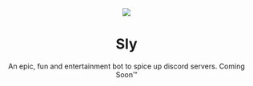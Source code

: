 <div align="center">
  <img src="https://cdn.discordapp.com/app-icons/860795354136182794/181518ebe4fbe57bc6ed8cab7246194e.png?size=256">
  <h1>Sly</h1>
  <p>An epic, fun and entertainment bot to spice up discord servers. Coming Soon™️</p>
</div>
